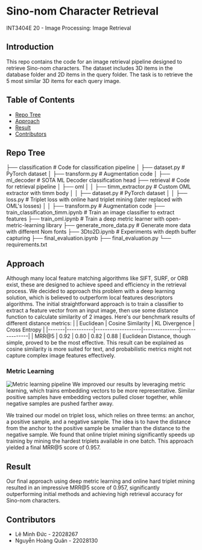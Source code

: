 # Sino-nom Character Retrieval
INT3404E 20 - Image Processing: Image Retrieval
## Introduction
This repo contains the code for an image retrieval pipeline designed to retrieve Sino-nom characters. The dataset includes 3D items in the database folder and 2D items in the query folder. The task is to retrieve the 5 most similar 3D items for each query image.

## Table of Contents
- [Repo Tree](#repo-tree)
- [Approach](#approach)
- [Result](#result)
- [Contributors](#contributors)
## Repo Tree
├── classification            # Code for classification pipeline
│   ├── dataset.py            # PyTorch dataset
│   ├── transform.py          # Augmentation code
│   ├── ml_decoder            # SOTA ML Decoder classification head
├── retrieval                 # Code for retrieval pipeline
│   ├── oml 
│   │   ├── timm_extractor.py # Custom OML extractor with timm body
│   │   ├── dataset.py        # PyTorch dataset
│   │   ├── loss.py           # Triplet loss with online hard triplet mining (later replaced with OML's losses)
│   │   ├── transform.py      # Augmentation code
├── train_classification_timm.ipynb  # Train an image classifier to extract features
├── train_oml.ipynb                  # Train a deep metric learner with open-metric-learning library
├── generate_more_data.py            # Generate more data with different Nom fonts
├── 3Dto2D.ipynb                     # Experiments with depth buffer capturing
├── final_evaluation.ipynb
├── final_evaluation.py
└── requirements.txt

## Approach
Although many local feature matching algorithms like SIFT, SURF, or ORB exist, these are designed to achieve speed and efficiency in the retrieval process. We decided to approach this problem with a deep learning solution, which is believed to outperform local features descriptors algorithms.
The initial straightforward approach is to train a classifier to extract a feature vector from an input image, then use some distance function to calculate similarity of 2 images. Here's our benchmark results of different distance metrics:
|       | Euclidean | Cosine Similarity | KL Divergence | Cross Entropy |
|-------|-----------|-------------------|---------------|---------------|
| MRR@5 | 0.92      | 0.80              | 0.82          | 0.88          |
Euclidean Distance, though simple, proved to be the most effective. This result can be explained as cosine similarity is more suited for text, and probabilistic metrics might not capture complex image features effectively.
### Metric Learning
![Metric learning pipeline](images/MetricLearning.drawio.png)
We improved our results by leveraging metric learning, which trains embedding vectors to be more representative. Similar positive samples have embedding vectors pulled closer together, while negative samples are pushed farther away.

We trained our model on triplet loss, which relies on three terms: an anchor, a positive sample, and a negative sample. The idea is to have the distance from the anchor to the positive sample be smaller than the distance to the negative sample. We found that online triplet mining significantly speeds up training by mining the hardest triplets available in one batch. This approach yielded a final MRR@5 score of 0.957.

## Result
Our final approach using deep metric learning and online hard triplet mining resulted in an impressive MRR@5 score of 0.957, significantly outperforming initial methods and achieving high retrieval accuracy for Sino-nom characters.

## Contributors
- Lê Minh Đức - 22028267
- Nguyễn Hoàng Quân - 22028130
